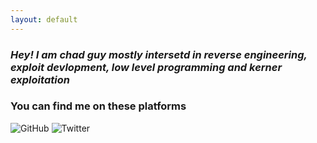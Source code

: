 ```yaml
---
layout: default
---
```


### *Hey! I am chad guy mostly intersetd in reverse engineering, exploit devlopment, low level programming and kerner exploitation*

### You can find me on these platforms
![GitHub](https://github.com/stackxbyte)
![Twitter](https://x.com/c00l_k3d)
